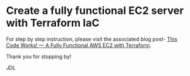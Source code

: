 # Create a fully functional EC2 server with Terraform IaC

For step by step instruction, please visit the associated blog post- [This Code Works! — A Fully Functional AWS EC2 with Terraform](https://medium.com/@jdluther2020/this-code-works-a-fully-functional-ec2-with-terraform-362d4617586e).

Thank you for stopping by!

JDL
